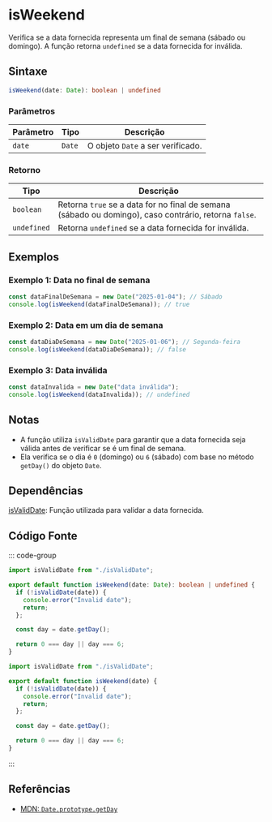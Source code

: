 # isWeekend  
Verifica se a data fornecida representa um final de semana (sábado ou domingo). A função retorna `undefined` se a data fornecida for inválida.

## Sintaxe
```typescript
isWeekend(date: Date): boolean | undefined
```

### Parâmetros

| Parâmetro | Tipo    | Descrição                                                  |
|-----------|---------|------------------------------------------------------------|
| `date`    | `Date`  | O objeto `Date` a ser verificado.                           |

### Retorno

| Tipo        | Descrição                                                  |
|-------------|------------------------------------------------------------|
| `boolean`   | Retorna `true` se a data for no final de semana (sábado ou domingo), caso contrário, retorna `false`. |
| `undefined` | Retorna `undefined` se a data fornecida for inválida.       |

## Exemplos

### Exemplo 1: Data no final de semana
```typescript
const dataFinalDeSemana = new Date("2025-01-04"); // Sábado
console.log(isWeekend(dataFinalDeSemana)); // true
```

### Exemplo 2: Data em um dia de semana
```typescript
const dataDiaDeSemana = new Date("2025-01-06"); // Segunda-feira
console.log(isWeekend(dataDiaDeSemana)); // false
```

### Exemplo 3: Data inválida
```typescript
const dataInvalida = new Date("data inválida");
console.log(isWeekend(dataInvalida)); // undefined
```

## Notas
- A função utiliza `isValidDate` para garantir que a data fornecida seja válida antes de verificar se é um final de semana.
- Ela verifica se o dia é `0` (domingo) ou `6` (sábado) com base no método `getDay()` do objeto `Date`.

## Dependências
[isValidDate](./isValidDate.md): Função utilizada para validar a data fornecida.

## Código Fonte
::: code-group

```typescript
import isValidDate from "./isValidDate";

export default function isWeekend(date: Date): boolean | undefined {
  if (!isValidDate(date)) {
    console.error("Invalid date");
    return;
  };

  const day = date.getDay();

  return 0 === day || day === 6;
}
```

```javascript
import isValidDate from "./isValidDate";

export default function isWeekend(date) {
  if (!isValidDate(date)) {
    console.error("Invalid date");
    return;
  };

  const day = date.getDay();

  return 0 === day || day === 6;
}
```
:::

## Referências
- [MDN: `Date.prototype.getDay`](https://developer.mozilla.org/en-US/docs/Web/JavaScript/Reference/Global_Objects/Date/getDay)